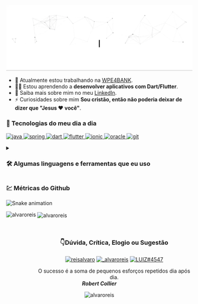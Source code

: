 <p align="center">
  <img src="https://github.com/alvaroreis/alvaroreis/raw/main/assets/header-profile.gif" alt="Oi,  eu sou Álvaro">
</p>

<!--
How to make the bio gif ?
💜 Thanks to [matyo91](https://github.com/matyo91)

I made my with https://codesandbox.io/s/github-profile-2ijk7
Then i recorded my screen to gif on Mac with Quicktime  and save result to [assets/github.mov](assets/github.mov)
This [GIF converter](https://ezgif.com/video-to-gif) help me to create a dedicated command that convert MOV to GIF.
Then i save result to [assets/github.gif](assets/github.gif)
-->

- 🔭 Atualmente estou trabalhando na [WPE4BANK](https://wpe4bank.com/).
- 👨‍💻 Estou aprendendo a **desenvolver aplicativos com Dart/Flutter**.
- 📄 Saiba mais sobre mim no meu [LinkedIn](https://www.linkedin.com/in/reisalvaro/).
- ⚡ Curiosidades sobre mim **Sou cristão, então não poderia deixar de dizer que "Jesus ❤ você"**.

<h3>🚀 Tecnologias do meu dia a dia</h3>
<p align="left">
  <a href="https://www.java.com" target="_blank" rel="noreferrer">
    <img
      src="https://img.shields.io/badge/Java-ED8B00?style=for-the-badge&logo=java&logoColor=white"
      alt="java"
      height="30"
    />
  </a>
  <a href="https://spring.io/" target="_blank" rel="noreferrer">
    <img
      src="https://img.shields.io/badge/Spring-6DB33F?style=for-the-badge&logo=spring&logoColor=white"
      alt="spring"
      height="30"
    />
  </a>
  <a href="https://dart.dev" target="_blank" rel="noreferrer">
    <img
      src="https://img.shields.io/badge/Dart-0175C2?style=for-the-badge&logo=dart&logoColor=white"
      alt="dart"
      height="30"
    />
  </a>
  <a href="https://flutter.dev" target="_blank" rel="noreferrer">
    <img
      src="https://img.shields.io/badge/Flutter-02569B?style=for-the-badge&logo=flutter&logoColor=white"
      alt="flutter"
      height="30"
    />
  </a>
  <a href="https://ionicframework.com" target="_blank" rel="noreferrer">
    <img
      src="https://img.shields.io/badge/Ionic-3880FF?style=for-the-badge&logo=ionic&logoColor=white"
      alt="ionic"
      height="30"
    />
  </a>
  <a href="https://www.oracle.com/" target="_blank" rel="noreferrer">
    <img
      src="https://img.shields.io/badge/Oracle-F80000?style=for-the-badge&logo=oracle&logoColor=black"
      alt="oracle"
      height="30"
    />
  </a>
  <a href="https://git-scm.com/" target="_blank" rel="noreferrer">
    <img
      src="https://img.shields.io/badge/GIT-E44C30?style=for-the-badge&logo=git&logoColor=white"
      alt="git"
      height="30"
    />
  </a>
  
<details>
  <summary>
    <h3>🛠 Algumas linguagens e ferramentas que eu uso</h3>
  </summary>
  <p align="left">
    <a href="https://www.java.com" target="_blank" rel="noreferrer">
      <img
        src="https://img.shields.io/badge/Java-ED8B00?style=for-the-badge&logo=java&logoColor=white"
        alt="java"
        height="30"
      />
    </a>
    <a href="https://spring.io/" target="_blank" rel="noreferrer">
      <img
        src="https://img.shields.io/badge/Spring-6DB33F?style=for-the-badge&logo=spring&logoColor=white"
        alt="spring"
        height="30"
      />
    </a>
    <a href="https://dart.dev" target="_blank" rel="noreferrer">
      <img
        src="https://img.shields.io/badge/Dart-0175C2?style=for-the-badge&logo=dart&logoColor=white"
        alt="dart"
        height="30"
      />
    </a>
    <a href="https://flutter.dev" target="_blank" rel="noreferrer">
      <img
        src="https://img.shields.io/badge/Flutter-02569B?style=for-the-badge&logo=flutter&logoColor=white"
        alt="flutter"
        height="30"
      />
    </a>
    <a href="https://ionicframework.com" target="_blank" rel="noreferrer">
      <img
        src="https://img.shields.io/badge/Ionic-3880FF?style=for-the-badge&logo=ionic&logoColor=white"
        alt="ionic"
        height="30"
      />
    </a>
    <a href="https://getbootstrap.com" target="_blank" rel="noreferrer">
      <img
        src="https://img.shields.io/badge/Bootstrap-563D7C?style=for-the-badge&logo=bootstrap&logoColor=white"
        alt="bootstrap"
        height="30"
      />
    </a>
    <a href="https://www.w3.org/html/" target="_blank" rel="noreferrer">
      <img
        src="https://img.shields.io/badge/HTML5-E34F26?style=for-the-badge&logo=html5&logoColor=white"
        alt="html5"
        height="30"
      />
    </a>
    <a href="https://www.w3schools.com/css/" target="_blank" rel="noreferrer">
      <img
        src="https://img.shields.io/badge/CSS3-1572B6?style=for-the-badge&logo=css3&logoColor=white"
        alt="css3"
        height="30"
      />
    </a>
    <a
      href="https://developer.mozilla.org/en-US/docs/Web/JavaScript"
      target="_blank"
      rel="noreferrer"
    >
      <img
        src="https://img.shields.io/badge/JavaScript-F7DF1E?style=for-the-badge&logo=javascript&logoColor=black"
        alt="javascript"
        height="30"
      />
    </a>
    <a href="https://angular.io" target="_blank" rel="noreferrer">
      <img
        src="https://img.shields.io/badge/Angular-DD0031?style=for-the-badge&logo=angular&logoColor=white"
        alt="angular"
        height="30"
      />
    </a>
    <a href="https://www.typescriptlang.org/" target="_blank" rel="noreferrer">
      <img
        src="https://img.shields.io/badge/TypeScript-007ACC?style=for-the-badge&logo=typescript&logoColor=white"
        alt="typescript"
        height="30"
      />
    </a>
    <a href="https://www.oracle.com/" target="_blank" rel="noreferrer">
      <img
        src="https://img.shields.io/badge/Oracle-F80000?style=for-the-badge&logo=oracle&logoColor=black"
        alt="oracle"
        height="30"
      />
    </a>
    <a href="https://www.postgresql.org" target="_blank" rel="noreferrer">
      <img
        src="https://img.shields.io/badge/PostgreSQL-316192?style=for-the-badge&logo=postgresql&logoColor=whiteg"
        alt="postgresql"
        height="30"
      />
    </a>
    <a href="https://www.mysql.com/" target="_blank" rel="noreferrer">
      <img
        src="https://img.shields.io/badge/MySQL-005C84?style=for-the-badge&logo=mysql&logoColor=white"
        alt="mysql"
        height="30"
      />
    </a>
    <a
      href="https://www.microsoft.com/en-us/sql-server"
      target="_blank"
      rel="noreferrer"
    >
      <img
        src="https://img.shields.io/badge/Microsoft%20SQL%20Server-CC2927?style=for-the-badge&logo=microsoft%20sql%20server&logoColor=white"
        alt="mssql"
        height="30"
      />
    </a>
    <a href="https://www.sqlite.org/" target="_blank" rel="noreferrer">
      <img
        src="https://img.shields.io/badge/SQLite-07405E?style=for-the-badge&logo=sqlite&logoColor=white"
        alt="sqlite"
        height="30"
      />
    </a>
    <a href="https://git-scm.com/" target="_blank" rel="noreferrer">
      <img
        src="https://img.shields.io/badge/GIT-E44C30?style=for-the-badge&logo=git&logoColor=white"
        alt="git"
        height="30"
      />
    </a>
    <a href="https://www.jenkins.io" target="_blank" rel="noreferrer">
      <img
        src="https://img.shields.io/badge/Jenkins-D24939?style=for-the-badge&logo=Jenkins&logoColor=white"
        alt="jenkins"
        height="30"
      />
    </a>
    <a href="https://www.ansible.com/" target="_blank" rel="noreferrer">
      <img
        src="https://assets.st-note.com/production/uploads/images/10658030/rectangle_large_type_2_c1fdb5e881da89f35e8517bef7964cc6.jpeg"
        alt="jenkins"
        height="30"
      />
    </a>
    <a href="https://www.docker.com/" target="_blank" rel="noreferrer">
      <img
        src="https://encrypted-tbn0.gstatic.com/images?q=tbn:ANd9GcQhACjgAkH-ctMlue0IRVOdECA5B1eCNrqrjyGvccJaV9mgnBU9ZOYjnHfU05PgRmTpjWM&usqp=CAU"
        alt="docker"
        height="30"
      />
    </a>
    <a href="https://www.nginx.com" target="_blank" rel="noreferrer">
      <img
        src="https://itsubuntu.com/wp-content/uploads/2020/05/Install-Nginx-On-Ubuntu-20.04-LTS.jpeg"
        alt="nginx"
        height="30"
      />
    </a>
    <a href="https://httpd.apache.org/" target="_blank" rel="noreferrer">
      <img
        src="https://takabus.com/tips/wp-content/uploads/2021/10/apache%E3%83%AD%E3%82%B4.png"
        alt="nginx"
        height="30"
      />
    </a>
    <a href="https://www.linux.org/" target="_blank" rel="noreferrer">
      <img
        src="https://img.shields.io/badge/Linux-FCC624?style=for-the-badge&logo=linux&logoColor=black"
        alt="linux"
        height="30"
      />
    </a>
  </p>
</details>


<h3 align="left">💹 Métricas do Github</h3>

![Snake animation](https://github.com/alvaroreis/alvaroreis/blob/output/github-contribution-grid-snake.svg)
 
<p><img align="left" height="175" src="https://github-readme-stats.vercel.app/api/top-langs?username=alvaroreis&show_icons=true&theme=dracula&locale=pt-BR&layout=compact" alt="alvaroreis" /></p>

<p>&nbsp;<img align="center" height="175" src="https://github-readme-stats.vercel.app/api?username=alvaroreis&show_icons=true&theme=dracula&locale=pt-BR" alt="alvaroreis" /></p>

<br />
<h3 align="center">👇Dúvida, Crítica, Elogio ou Sugestão</h3>
<p align="center">
  <a href="https://linkedin.com/in/reisalvaro" target="blank"
    ><img
      align="center"
      src="https://img.shields.io/badge/LinkedIn-0077B5?style=for-the-badge&logo=linkedin&logoColor=white"
      alt="reisalvaro"
      height="30"
      style="margin-top: 5px;max-width: 100%;"
  /></a>
  <a href="https://instagram.com/_alvaroreis" target="blank"
    ><img
      align="center"
      src="https://img.shields.io/badge/Instagram-E4405F?style=for-the-badge&logo=instagram&logoColor=white"
      alt="_alvaroreis"
      height="30"
      style="margin-top: 5px;max-width: 100%;"
  /></a>
  <a href="https://discord.gg/LUIZ#4547" target="blank"
    ><img
      align="center"
      src="https://img.shields.io/badge/Discord-7289DA?style=for-the-badge&logo=discord&logoColor=white"
      alt="LUIZ#4547"
      height="30"
      style="margin-top: 5px;max-width: 100%;"
  /></a>
</p>

<!-- <p align="center">Nossa maior fraqueza é desistir. O caminho mais certo para o sucesso é sempre tentar apenas uma vez mais.
<br /> <strong><i>Thomas Edison</i></strong></p> -->

<p align="center">O sucesso é a soma de pequenos esforços repetidos dia após dia. <br /> <strong><i>Robert Collier</i></strong></p>

<p align="center"> <img src="https://komarev.com/ghpvc/?username=alvaroreis&label=Profile%20views&color=009dff&style=flat" alt="alvaroreis" /> </p>

<!--
**alvaroreis/alvaroreis** is a ✨ _special_ ✨ repository because its `README.md` (this file) appears on your GitHub profile.

Here are some ideas to get you started:

- 🔭 I’m currently working on ...
- 🌱 I’m currently learning ...
- 👯 I’m looking to collaborate on ...
- 🤔 I’m looking for help with ...
- 💬 Ask me about ...
- 📫 How to reach me: ...
- 😄 Pronouns: ...
- ⚡ Fun fact: ...
-->

